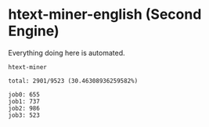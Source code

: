 # htext-miner-english (Second Engine)

Everything doing here is automated.

```
htext-miner

total: 2901/9523 (30.46308936259582%)

job0: 655
job1: 737
job2: 986
job3: 523
```